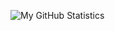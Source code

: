 ![My GitHub Statistics](https://github-readme-stats.vercel.app/api?username=th33xitus&show_icons=true&count_private=true&theme=slateorange&include_all_commits=true)
